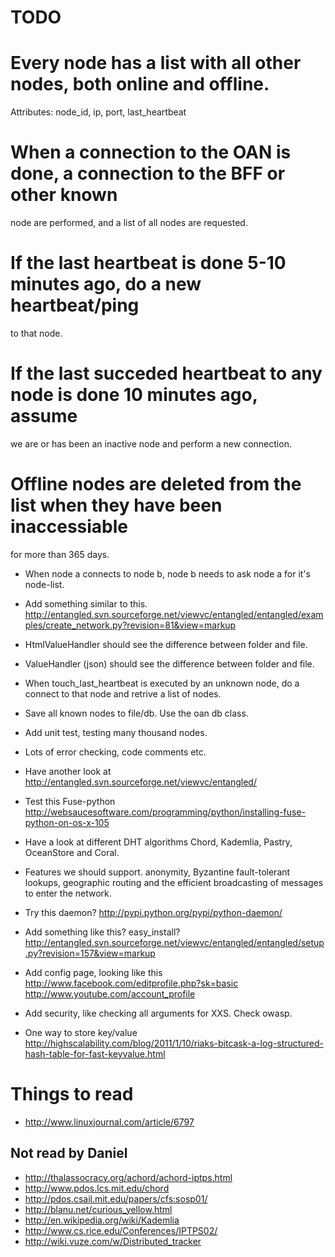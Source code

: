 TODO
====

# Every node has a list with all other nodes, both online and offline.
  Attributes: node_id, ip, port, last_heartbeat

# When a connection to the OAN is done, a connection to the BFF or other known
  node are performed, and a list of all nodes are requested.

# If the last heartbeat is done 5-10 minutes ago, do a new heartbeat/ping
  to that node.

# If the last succeded heartbeat to any node is done 10 minutes ago, assume
  we are or has been an inactive node and perform a new connection.

# Offline nodes are deleted from the list when they have been inaccessiable
  for more than 365 days.

* When node a connects to node b, node b needs to ask node a for it's node-list.

* Add something similar to this.
  http://entangled.svn.sourceforge.net/viewvc/entangled/entangled/examples/create_network.py?revision=81&view=markup

* HtmlValueHandler should see the difference between folder and file.

* ValueHandler (json) should see the difference between folder and file.

* When touch_last_heartbeat is executed by an unknown node, do a connect
  to that node and retrive a list of nodes.

* Save all known nodes to file/db.
  Use the oan db class.

* Add unit test, testing many thousand nodes.

* Lots of error checking, code comments etc.

* Have another look at
  http://entangled.svn.sourceforge.net/viewvc/entangled/

* Test this Fuse-python
  http://websaucesoftware.com/programming/python/installing-fuse-python-on-os-x-105

* Have a look at different DHT algorithms Chord, Kademlia, Pastry, OceanStore
  and Coral.

* Features we should support.
  anonymity, Byzantine fault-tolerant lookups, geographic routing and the
  efficient broadcasting of messages to enter the network.

* Try this daemon? http://pypi.python.org/pypi/python-daemon/

* Add something like this? easy_install?
  http://entangled.svn.sourceforge.net/viewvc/entangled/entangled/setup.py?revision=157&view=markup

* Add config page, looking like this
  http://www.facebook.com/editprofile.php?sk=basic
  http://www.youtube.com/account_profile

* Add security, like checking all arguments for XXS. Check owasp.

* One way to store key/value
  http://highscalability.com/blog/2011/1/10/riaks-bitcask-a-log-structured-hash-table-for-fast-keyvalue.html

Things to read
==============

* http://www.linuxjournal.com/article/6797

Not read by Daniel
------------------
* http://thalassocracy.org/achord/achord-iptps.html
* http://www.pdos.lcs.mit.edu/chord
* http://pdos.csail.mit.edu/papers/cfs:sosp01/
* http://blanu.net/curious_yellow.html
* http://en.wikipedia.org/wiki/Kademlia
* http://www.cs.rice.edu/Conferences/IPTPS02/
* http://wiki.vuze.com/w/Distributed_tracker
